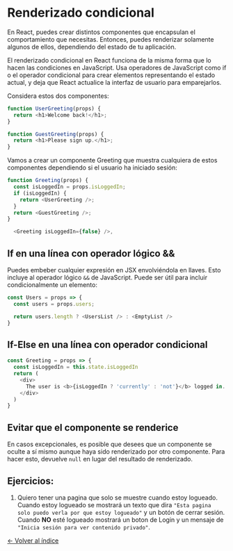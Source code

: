 # Renderizado condicional

En React, puedes crear distintos componentes que encapsulan el comportamiento que necesitas. Entonces, puedes renderizar solamente algunos de ellos, dependiendo del estado de tu aplicación.

El renderizado condicional en React funciona de la misma forma que lo hacen las condiciones en JavaScript. Usa operadores de JavaScript como if o el operador condicional para crear elementos representando el estado actual, y deja que React actualice la interfaz de usuario para emparejarlos.

Considera estos dos componentes:

```js
function UserGreeting(props) {
  return <h1>Welcome back!</h1>;
}
```

```js
function GuestGreeting(props) {
  return <h1>Please sign up.</h1>;
}
```

Vamos a crear un componente Greeting que muestra cualquiera de estos componentes dependiendo si el usuario ha iniciado sesión:

```js
function Greeting(props) {
  const isLoggedIn = props.isLoggedIn;
  if (isLoggedIn) {
    return <UserGreeting />;
  }
  return <GuestGreeting />;
}
```

```js
  <Greeting isLoggedIn={false} />,
```

## If en una línea con operador lógico &&


Puedes embeber cualquier expresión en JSX envolviéndola en llaves. Esto incluye al operador lógico `&&` de JavaScript. Puede ser útil para incluir condicionalmente un elemento:

```js
const Users = props => {
  const users = props.users;

  return users.length ? <UsersList /> : <EmptyList />
}
```

## If-Else en una línea con operador condicional

```js
const Greeting = props => {
  const isLoggedIn = this.state.isLoggedIn
  return (
    <div>
      The user is <b>{isLoggedIn ? 'currently' : 'not'}</b> logged in.
    </div>
  )
}
```

## Evitar que el componente se renderice

En casos excepcionales, es posible que desees que un componente se oculte a sí mismo aunque haya sido renderizado por otro componente. Para hacer esto, devuelve `null` en lugar del resultado de renderizado.


## Ejercicios:

1. Quiero tener una pagina que solo se muestre cuando estoy logueado. Cuando estoy logueado se mostrará un texto que dira `"Esta pagina solo puedo verla por que estoy logueado"` y un botón de cerrar sesión. Cuando **NO** esté logueado mostrará un boton de Login y un mensaje de `"Inicia sesión para ver contenido privado"`.


[<- Volver al índice](./../README.md)
